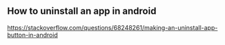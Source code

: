 ## How to uninstall an app in android 
https://stackoverflow.com/questions/68248261/making-an-uninstall-app-button-in-android 